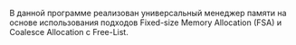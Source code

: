 В данной программе реализован универсальный менеджер памяти на основе использования подходов Fixed-size Memory Allocation (FSA) и Coalesce Allocation с Free-List.
